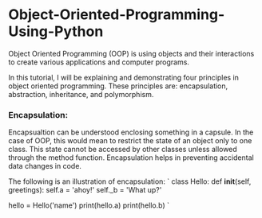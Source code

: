 # Object-Oriented-Programming-Using-Python

Object Oriented Programming (OOP) is using objects and their interactions to create various applications and computer programs.

In this tutorial, I will be explaining and demonstrating four principles in object oriented programming. 
These principles are: encapsulation, abstraction, inheritance, and polymorphism. 



### **Encapsulation:**
Encapsualtion can be understood enclosing something in a capsule. In the case of OOP, this would mean to restrict the state of an object only to one class. This state cannot be accessed by other classes unless allowed through the method function. Encapsulation helps in  preventing accidental data changes in code.

The following is an illustration of encapsulation:
`
class Hello:
    def __init__(self, greetings):
        self.a = 'ahoy!'
        self._b = 'What up?'

hello = Hello('name')
print(hello.a)
print(hello.b)
`





